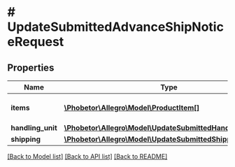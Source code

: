 # # UpdateSubmittedAdvanceShipNoticeRequest

## Properties

Name | Type | Description | Notes
------------ | ------------- | ------------- | -------------
**items** | [**\Phobetor\Allegro\Model\ProductItem[]**](ProductItem.md) | A list of product items. | [optional]
**handling_unit** | [**\Phobetor\Allegro\Model\UpdateSubmittedHandlingUnitInput**](UpdateSubmittedHandlingUnitInput.md) |  | [optional]
**shipping** | [**\Phobetor\Allegro\Model\UpdateSubmittedShippingInput**](UpdateSubmittedShippingInput.md) |  | [optional]

[[Back to Model list]](../../README.md#models) [[Back to API list]](../../README.md#endpoints) [[Back to README]](../../README.md)
